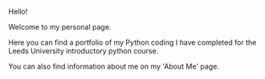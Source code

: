 Hello!

Welcome to my personal page. 

Here you can find a portfolio of my Python coding I have completed for the Leeds University introductory python course. 

You can also find information about me on my 'About Me' page. 
